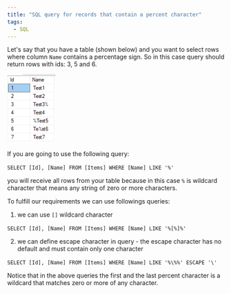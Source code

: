 ```yaml
---
title: "SQL query for records that contain a percent character"
tags:
  - SQL
---
```


Let's say that you have a table (shown below) and you want to select rows where column `Name` contains a percentage sign. So in this case query should return rows with ids: 3, 5 and 6.

![Table](/images/posts/sql_table_items_percent.png)

If you are going to use the following query:

`SELECT [Id], [Name] FROM [Items] WHERE [Name] LIKE '%'`

you will receive all rows from your table because in this case `%` is wildcard character that means any string of zero or more characters.

To fulfill our requirements we can use followings queries:

1) we can use `[]` wildcard character

`SELECT [Id], [Name] FROM [Items] WHERE [Name] LIKE '%[%]%'`

2) we can define escape character in query - the escape character has no default and must contain only one character

`SELECT [Id], [Name] FROM [Items] WHERE [Name] LIKE '%\%%' ESCAPE '\'`

Notice that in the above queries the first and the last percent character is a wildcard that matches zero or more of any character.

